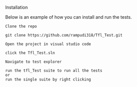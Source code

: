 Installation

Below is an example of how you can install and run the tests.

    Clone the repo

    git clone https://github.com/rampudi318/Tfl_Test.git

    Open the project in visual studio code 

    click the Tfl_Test.sln
    
    Navigate to test explorer 
   
    run the tfl_Test suite to run all the tests 
    or 
    run the single suite by right clicking